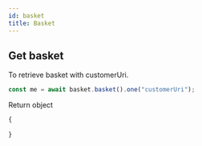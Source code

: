 ```yaml
---
id: basket
title: Basket
---
```


## Get basket

To retrieve basket with customerUri.

```ts
const me = await basket.basket().one("customerUri");
```

Return object

```ts
{
 
}
```
